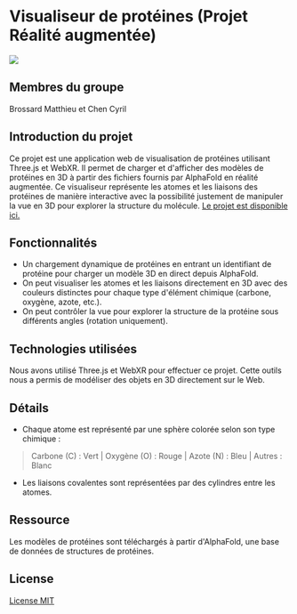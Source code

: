 # Visualiseur de protéines (Projet Réalité augmentée)
![](https://cdn.discordapp.com/attachments/1243601633699430431/1312094175625482331/IMG_20241129_173339.jpg?ex=674b3e6d&is=6749eced&hm=3a7d3e81fa3c21c5469cefea270abd8a3f2856db0b850817f8448765fb775def&)

## Membres du groupe

Brossard Matthieu et Chen Cyril

## Introduction du projet

Ce projet est une application web de visualisation de protéines utilisant Three.js et WebXR. Il permet de charger et d'afficher des modèles 
de protéines en 3D à partir des fichiers fournis par AlphaFold en réalité augmentée. Ce visualiseur représente les atomes et les
liaisons des protéines de manière interactive avec la possibilité justement de manipuler la vue en 3D pour explorer la structure du molécule.
[Le projet est disponible ici.](https://matth-bross.github.io/projet-webxr/)

## Fonctionnalités

- Un chargement dynamique de protéines en entrant un identifiant de protéine pour charger un modèle 3D en direct depuis AlphaFold.
- On peut visualiser les atomes et les liaisons directement en 3D avec des couleurs distinctes pour chaque 
type d'élément chimique (carbone, oxygène, azote, etc.).
- On peut contrôler la vue pour explorer la structure de la protéine sous différents angles (rotation uniquement).

## Technologies utilisées

Nous avons utilisé Three.js et WebXR pour effectuer ce projet. Cette outils nous a permis de modéliser des objets en 3D directement sur le Web.

## Détails 

- Chaque atome est représenté par une sphère colorée selon son type chimique :
> Carbone (C) : Vert |
> Oxygène (O) : Rouge |
> Azote (N) : Bleu |
> Autres : Blanc

- Les liaisons covalentes sont représentées par des cylindres entre les atomes.

## Ressource

Les modèles de protéines sont téléchargés à partir d'AlphaFold, une base de données de structures de protéines.

## License
[License MIT](https://fr.wikipedia.org/wiki/Licence_MIT)

